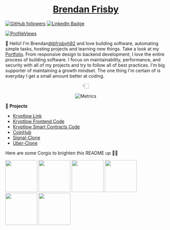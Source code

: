 <h1 align="center">
<a href="https://brendanfrisby.netlify.app">
Brendan Frisby
</a>
</h1>
 

[![GitHub followers](https://img.shields.io/github/followers/ashleymavericks?label=Follow&style=social)](https://github.com/bfrisbyh92/?tab=follow)
[![LinkedIn Badge](https://img.shields.io/badge/-LinkedIn-blue?style=social&logo=Linkedin&logoColor=blue&link=https://www.linkedin.com/in/brendan-frisby/)](https://www.linkedin.com/in/brendan-frisby/)



[![ProfileViews](https://komarev.com/ghpvc/?username=bfrisbyh92&color=red&style=flat)](https://komarev.com/ghpvc/?username=bfrisbyh92)

:wave: Hello! I'm Brendan[@bfrisbyh92](https://github.com/bfrisbyh92) and love building software, automating simple tasks, hosting projects and learning new things. Take a look at my [Portfolio](https://brendanfrisby.netlify.app/). From responsive design to backend development, I love the entire process of building software. I focus on maintainability, performance, and security with all of my projects and try to follow all of best practices. I'm big supporter of maintaining a growth mindset. The one thing I'm certain of is everyday I get a small amount better at coding.



<div align="center">
    👇🏻
 
![Metrics](https://metrics.lecoq.io/bfrisbyh92?template=classic&isocalendar=1&languages=1&code=1&achievements=1&introduction=1&base.indepth=false&base.hireable=false&isocalendar.duration=half-year&languages.limit=8&languages.threshold=0%25&languages.other=false&languages.colors=github&languages.sections=most-used&languages.indepth=false&languages.analysis.timeout=15&languages.categories=markup%2C%20programming&languages.recent.categories=markup%2C%20programming&languages.recent.load=300&languages.recent.days=14&code.lines=12&code.load=400&code.days=3&code.visibility=public&achievements.threshold=C&achievements.secrets=true&achievements.display=detailed&achievements.limit=0&introduction.title=true&config.timezone=America%2FNew_York)


</div>

<!-- START OF PROFILE STACK, DO NOT REMOVE -->
 🚀 **Projects** 
- [Kryptlow Link](https://kryptlow.netlify.app/)
- [Kryptlow Frontend Code](https://github.com/bfrisbyh92/Krypto-web3.0)
- [Kryptlow Smart Contracts Code](https://github.com/bfrisbyh92/Web3.0-App)
- [CoinHub](https://coinhub7.netlify.app/)
- [Signal-Clone](https://signal3-45484.web.app/)
- [Uber-Clone](https://expo.dev/@bfrisbyh92/uber-clone)



<!-- END OF PROFILE STACK, DO NOT REMOVE -->

Here are some Corgis to brighten this README up 🤪🤪
 
 <div>
 <img src="https://user-images.githubusercontent.com/65681974/179368059-bdb8fe81-8104-49da-a4d6-1f8ad59710ef.png" width="100" height="100" /> 
  <img src="https://user-images.githubusercontent.com/65681974/179368161-8c9be285-25c2-4933-a781-c6b38a8da5e5.png" width="100" height="100" /> 
  <img src="https://user-images.githubusercontent.com/65681974/179368185-52564340-4369-4f71-a16e-862ecbbd279b.png" width="100" height="100" /> 
  <img src="https://user-images.githubusercontent.com/65681974/179368059-bdb8fe81-8104-49da-a4d6-1f8ad59710ef.png" width="100" height="100" /> 
  <img src="https://user-images.githubusercontent.com/65681974/179368196-41c66f38-0f35-4640-8a8c-7ffc009fd8ee.png" width="100" height="100" /> 
  <img src="https://user-images.githubusercontent.com/65681974/179368226-fcb78906-9a77-4ff9-8a43-0d5ebd7a3544.png" width="100" height="100" /> 
</div>
   
